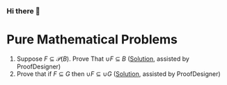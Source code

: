 ### Hi there 👋

# Pure Mathematical Problems
1. Suppose <I>F</I> &sube; 𝒫(<I>B</I>).  Prove That &cup;<I>F</I> &sube; <I>B</I> ([Solution](../../../KciMathematics/tree/master/Proofs/Set%20Theory/if%20F%20is%20a%20subset%20of%20a%20Power%20set%20from%20B), assisted by ProofDesigner)
1. Prove that if <I>F</I> &sube; <I>G</I> then &cup;<I>F</I> &sube; &cup;<I>G</I> ([Solution](../../../KciMathematics/tree/master/Proofs/Set%20Theory/if%20F%20is%20a%20subset%20of%20G%20then%20U%20F%20is%20a%20subset%20of%20U%20G), assisted by ProofDesigner)
